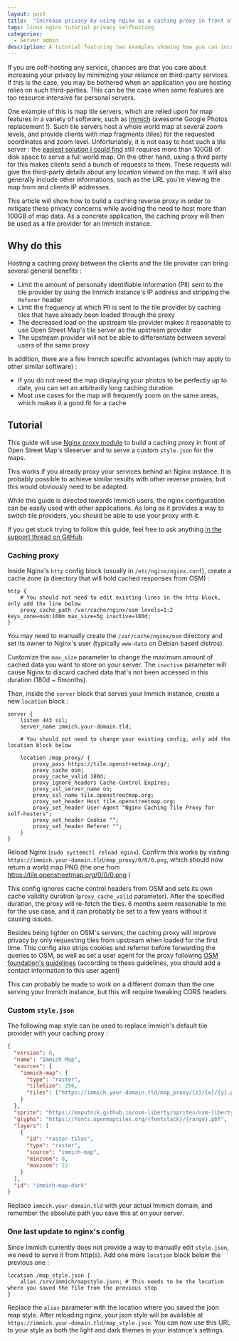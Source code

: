 ```yaml
---
layout: post
title:  "Increase privacy by using nginx as a caching proxy in front of a map tile server"
tags: linux nginx tutorial privacy selfhosting
categories:
  - Server admin
description: A tutorial featuring two examples showing how you can increase your privacy using nginx to proxy third-party services.
---
```


If you are self-hosting any service, chances are that you care about
increasing your privacy by minimizing your reliance on third-party services. If
this is the case, you may be bothered when an application you are hosting relies
on such third-parties. This can be the case when some features are too resource
intensive for personal servers.

One example of this is map tile servers, which are relied upon for map features
in a variety of software, such as [Immich](https://immich.app/) (awesome Google Photos replacement !).
Such tile servers host a whole world map at several zoom levels, and provide
clients with map fragments (tiles) for the requested coordinates and zoom
level.
Unfortunately, it is not easy to host such a tile server : the [easiest solution
I could find](https://protomaps.com/) still requires more than 100GB of disk
space to serve a full world map. On the other hand, using a third party for this
makes clients send a bunch of requests to them. These requests will give the
third-party details about any location viewed on the map. It will also generally
include other informations, such as the URL you're viewing the map from and
clients IP addresses.

This article will show how to build a caching reverse proxy in order to mitigate these
privacy concerns while avoiding the need to host more than 100GB of map data.
As a concrete application, the caching proxy will then be used as a tile
provider for an Immich instance.

## Why do this

Hosting a caching proxy between the clients and the tile provider can bring
several general benefits :

- Limit the amount of personally identifiable information (PII) sent to the tile
  provider by using the Immich instance's IP address and stripping the
  `Referer` header
- Limit the frequency at which PII is sent to the tile provider by caching tiles
  that have already been loaded through the proxy
- The decreased load on the upstream tile provider makes it reasonable to use Open
  Street Map's tile server as the upstream provider
- The upstream provider will not be able to differentiate between several users
  of the same proxy

In addition, there are a few Immich specific advantages (which may apply to
other similar software) :

- If you do not need the map displaying your photos to be perfectly up to date,
  you can set an arbitrarily long caching duration
- Most use cases for the map will frequently zoom on the same areas, which makes
  it a good fit for a cache

## Tutorial

This guide will use [Nginx proxy module](https://nginx.org/en/docs/http/ngx_http_proxy_module.html)
to build a caching proxy in front of Open Street Map's tileserver and to serve a custom
`style.json` for the maps.

This works if you already proxy your services behind an Nginx instance.
It is probably possible to achieve similar results with other reverse proxies,
but this would obviously need to be adapted.

While this guide is directed towards Immich users, the nginx configuration can
be easily used with other applications. As long as it provides a way to switch
tile providers, you should be able to use your proxy with it.

If you get stuck trying to follow this guide, feel free to ask anything [in the
support thread on GitHub](https://github.com/pcouy/pcouy.github.io/discussions/1).

### Caching proxy

Inside Nginx's `http` config block (usually in `/etc/nginx/nginx.conf`), create
a cache zone (a directory that will hold cached responses from OSM) :

```nginx
http {
    # You should not need to edit existing lines in the http block, only add the line below
    proxy_cache_path /var/cache/nginx/osm levels=1:2 keys_zone=osm:100m max_size=5g inactive=180d;
}
```

You may need to manually create the `/var/cache/nginx/osm` directory and set its
owner to Nginx's user (typically `www-data` on Debian based distros).

Customize the `max_size` parameter to change the maximum amount of cached data
you want to store on your server. The `inactive` parameter will cause Nginx to
discard cached data that's not been accessed in this duration (180d ~ 6months).

Then, inside the `server` block that serves your Immich instance, create a new
`location` block :

```nginx
server {
    listen 443 ssl;
    server_name immich.your-domain.tld;

    # You should not need to change your existing config, only add the location block below

    location /map_proxy/ {
        proxy_pass https://tile.openstreetmap.org/;
        proxy_cache osm;
        proxy_cache_valid 180d;
        proxy_ignore_headers Cache-Control Expires;
        proxy_ssl_server_name on;
        proxy_ssl_name tile.openstreetmap.org;
        proxy_set_header Host tile.openstreetmap.org;
        proxy_set_header User-Agent "Nginx Caching Tile Proxy for self-hosters";
        proxy_set_header Cookie "";
        proxy_set_header Referer "";
    }
}
```

Reload Nginx (`sudo systemctl reload nginx`). Confirm this works by visiting
`https://immich.your-domain.tld/map_proxy/0/0/0.png`, which should now return a
world map PNG (the one from https://tile.openstreetmap.org/0/0/0.png )

This config ignores cache control headers from OSM and sets its own cache
validity duration (`proxy_cache_valid` parameter). After the specified duration,
the proxy will re-fetch the tiles. 6 months seem reasonable to me for the use
case, and it can probably be set to a few years without it causing issues.

Besides being lighter on OSM's servers, the caching proxy will improve privacy
by only requesting tiles from upstream when loaded for the first time. This
config also strips cookies and referrer before forwarding the queries to OSM, as
well as set a user agent for the proxy following [OSM foundation's
guidelines](https://operations.osmfoundation.org/policies/tiles/) (according to
these guidelines, you should add a contact information to this user agent)

This can probably be made to work on a different domain than the one serving
your Immich instance, but this will require tweaking CORS headers.

### Custom `style.json`

The following map style can be used to replace Immich's default tile provider
with your caching proxy :

```json
{
  "version": 8,
  "name": "Immich Map",
  "sources": {
    "immich-map": {
      "type": "raster",
      "tileSize": 256,
      "tiles": ["https://immich.your-domain.tld/map_proxy/{z}/{x}/{y}.png"]
    }
  },
  "sprite": "https://maputnik.github.io/osm-liberty/sprites/osm-liberty",
  "glyphs": "https://fonts.openmaptiles.org/{fontstack}/{range}.pbf",
  "layers": [
    {
      "id": "raster-tiles",
      "type": "raster",
      "source": "immich-map",
      "minzoom": 0,
      "maxzoom": 22
    }
  ],
  "id": "immich-map-dark"
}
```

Replace `immich.your-domain.tld` with your actual Immich domain, and remember
the absolute path you save this at on your server.

### One last update to nginx's config

Since Immich currently does not provide a way to manually edit `style.json`, we
need to serve it from http(s). Add one more `location` block below the previous
one :

```nginx
location /map_style.json {
    alias /srv/immich/mapstyle.json; # This needs to be the location where you saved the file from the previous step
}
```

Replace the `alias` parameter with the location where you saved the json
map style. After reloading nginx, your json style will be available at
`https://immich.your-domain.tld/map_style.json`. You can now use this URL to
your style as both the light and dark themes in your instance's settings.
